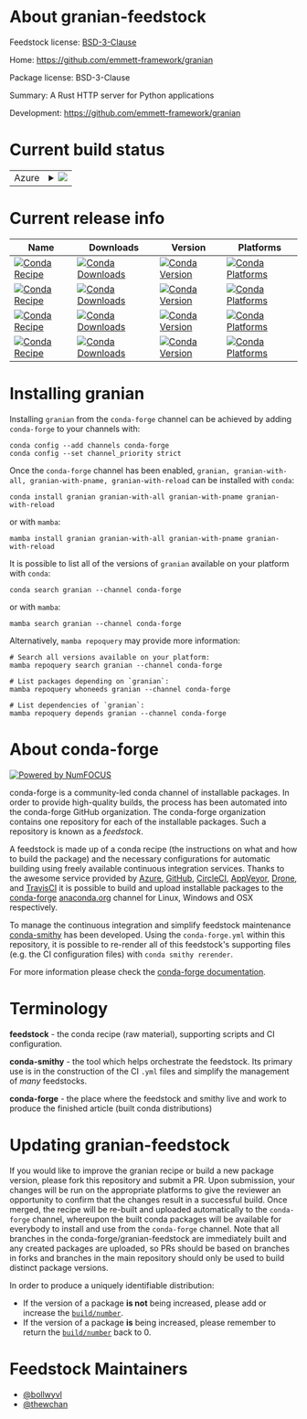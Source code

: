 About granian-feedstock
=======================

Feedstock license: [BSD-3-Clause](https://github.com/conda-forge/granian-feedstock/blob/main/LICENSE.txt)

Home: https://github.com/emmett-framework/granian

Package license: BSD-3-Clause

Summary: A Rust HTTP server for Python applications

Development: https://github.com/emmett-framework/granian

Current build status
====================


<table>
    
  <tr>
    <td>Azure</td>
    <td>
      <details>
        <summary>
          <a href="https://dev.azure.com/conda-forge/feedstock-builds/_build/latest?definitionId=21507&branchName=main">
            <img src="https://dev.azure.com/conda-forge/feedstock-builds/_apis/build/status/granian-feedstock?branchName=main">
          </a>
        </summary>
        <table>
          <thead><tr><th>Variant</th><th>Status</th></tr></thead>
          <tbody><tr>
              <td>linux_64_python3.9.____cpython</td>
              <td>
                <a href="https://dev.azure.com/conda-forge/feedstock-builds/_build/latest?definitionId=21507&branchName=main">
                  <img src="https://dev.azure.com/conda-forge/feedstock-builds/_apis/build/status/granian-feedstock?branchName=main&jobName=linux&configuration=linux%20linux_64_python3.9.____cpython" alt="variant">
                </a>
              </td>
            </tr><tr>
              <td>osx_64_python3.9.____cpython</td>
              <td>
                <a href="https://dev.azure.com/conda-forge/feedstock-builds/_build/latest?definitionId=21507&branchName=main">
                  <img src="https://dev.azure.com/conda-forge/feedstock-builds/_apis/build/status/granian-feedstock?branchName=main&jobName=osx&configuration=osx%20osx_64_python3.9.____cpython" alt="variant">
                </a>
              </td>
            </tr><tr>
              <td>osx_arm64_python3.9.____cpython</td>
              <td>
                <a href="https://dev.azure.com/conda-forge/feedstock-builds/_build/latest?definitionId=21507&branchName=main">
                  <img src="https://dev.azure.com/conda-forge/feedstock-builds/_apis/build/status/granian-feedstock?branchName=main&jobName=osx&configuration=osx%20osx_arm64_python3.9.____cpython" alt="variant">
                </a>
              </td>
            </tr><tr>
              <td>win_64_python3.9.____cpython</td>
              <td>
                <a href="https://dev.azure.com/conda-forge/feedstock-builds/_build/latest?definitionId=21507&branchName=main">
                  <img src="https://dev.azure.com/conda-forge/feedstock-builds/_apis/build/status/granian-feedstock?branchName=main&jobName=win&configuration=win%20win_64_python3.9.____cpython" alt="variant">
                </a>
              </td>
            </tr>
          </tbody>
        </table>
      </details>
    </td>
  </tr>
</table>

Current release info
====================

| Name | Downloads | Version | Platforms |
| --- | --- | --- | --- |
| [![Conda Recipe](https://img.shields.io/badge/recipe-granian-green.svg)](https://anaconda.org/conda-forge/granian) | [![Conda Downloads](https://img.shields.io/conda/dn/conda-forge/granian.svg)](https://anaconda.org/conda-forge/granian) | [![Conda Version](https://img.shields.io/conda/vn/conda-forge/granian.svg)](https://anaconda.org/conda-forge/granian) | [![Conda Platforms](https://img.shields.io/conda/pn/conda-forge/granian.svg)](https://anaconda.org/conda-forge/granian) |
| [![Conda Recipe](https://img.shields.io/badge/recipe-granian--with--all-green.svg)](https://anaconda.org/conda-forge/granian-with-all) | [![Conda Downloads](https://img.shields.io/conda/dn/conda-forge/granian-with-all.svg)](https://anaconda.org/conda-forge/granian-with-all) | [![Conda Version](https://img.shields.io/conda/vn/conda-forge/granian-with-all.svg)](https://anaconda.org/conda-forge/granian-with-all) | [![Conda Platforms](https://img.shields.io/conda/pn/conda-forge/granian-with-all.svg)](https://anaconda.org/conda-forge/granian-with-all) |
| [![Conda Recipe](https://img.shields.io/badge/recipe-granian--with--pname-green.svg)](https://anaconda.org/conda-forge/granian-with-pname) | [![Conda Downloads](https://img.shields.io/conda/dn/conda-forge/granian-with-pname.svg)](https://anaconda.org/conda-forge/granian-with-pname) | [![Conda Version](https://img.shields.io/conda/vn/conda-forge/granian-with-pname.svg)](https://anaconda.org/conda-forge/granian-with-pname) | [![Conda Platforms](https://img.shields.io/conda/pn/conda-forge/granian-with-pname.svg)](https://anaconda.org/conda-forge/granian-with-pname) |
| [![Conda Recipe](https://img.shields.io/badge/recipe-granian--with--reload-green.svg)](https://anaconda.org/conda-forge/granian-with-reload) | [![Conda Downloads](https://img.shields.io/conda/dn/conda-forge/granian-with-reload.svg)](https://anaconda.org/conda-forge/granian-with-reload) | [![Conda Version](https://img.shields.io/conda/vn/conda-forge/granian-with-reload.svg)](https://anaconda.org/conda-forge/granian-with-reload) | [![Conda Platforms](https://img.shields.io/conda/pn/conda-forge/granian-with-reload.svg)](https://anaconda.org/conda-forge/granian-with-reload) |

Installing granian
==================

Installing `granian` from the `conda-forge` channel can be achieved by adding `conda-forge` to your channels with:

```
conda config --add channels conda-forge
conda config --set channel_priority strict
```

Once the `conda-forge` channel has been enabled, `granian, granian-with-all, granian-with-pname, granian-with-reload` can be installed with `conda`:

```
conda install granian granian-with-all granian-with-pname granian-with-reload
```

or with `mamba`:

```
mamba install granian granian-with-all granian-with-pname granian-with-reload
```

It is possible to list all of the versions of `granian` available on your platform with `conda`:

```
conda search granian --channel conda-forge
```

or with `mamba`:

```
mamba search granian --channel conda-forge
```

Alternatively, `mamba repoquery` may provide more information:

```
# Search all versions available on your platform:
mamba repoquery search granian --channel conda-forge

# List packages depending on `granian`:
mamba repoquery whoneeds granian --channel conda-forge

# List dependencies of `granian`:
mamba repoquery depends granian --channel conda-forge
```


About conda-forge
=================

[![Powered by
NumFOCUS](https://img.shields.io/badge/powered%20by-NumFOCUS-orange.svg?style=flat&colorA=E1523D&colorB=007D8A)](https://numfocus.org)

conda-forge is a community-led conda channel of installable packages.
In order to provide high-quality builds, the process has been automated into the
conda-forge GitHub organization. The conda-forge organization contains one repository
for each of the installable packages. Such a repository is known as a *feedstock*.

A feedstock is made up of a conda recipe (the instructions on what and how to build
the package) and the necessary configurations for automatic building using freely
available continuous integration services. Thanks to the awesome service provided by
[Azure](https://azure.microsoft.com/en-us/services/devops/), [GitHub](https://github.com/),
[CircleCI](https://circleci.com/), [AppVeyor](https://www.appveyor.com/),
[Drone](https://cloud.drone.io/welcome), and [TravisCI](https://travis-ci.com/)
it is possible to build and upload installable packages to the
[conda-forge](https://anaconda.org/conda-forge) [anaconda.org](https://anaconda.org/)
channel for Linux, Windows and OSX respectively.

To manage the continuous integration and simplify feedstock maintenance
[conda-smithy](https://github.com/conda-forge/conda-smithy) has been developed.
Using the ``conda-forge.yml`` within this repository, it is possible to re-render all of
this feedstock's supporting files (e.g. the CI configuration files) with ``conda smithy rerender``.

For more information please check the [conda-forge documentation](https://conda-forge.org/docs/).

Terminology
===========

**feedstock** - the conda recipe (raw material), supporting scripts and CI configuration.

**conda-smithy** - the tool which helps orchestrate the feedstock.
                   Its primary use is in the construction of the CI ``.yml`` files
                   and simplify the management of *many* feedstocks.

**conda-forge** - the place where the feedstock and smithy live and work to
                  produce the finished article (built conda distributions)


Updating granian-feedstock
==========================

If you would like to improve the granian recipe or build a new
package version, please fork this repository and submit a PR. Upon submission,
your changes will be run on the appropriate platforms to give the reviewer an
opportunity to confirm that the changes result in a successful build. Once
merged, the recipe will be re-built and uploaded automatically to the
`conda-forge` channel, whereupon the built conda packages will be available for
everybody to install and use from the `conda-forge` channel.
Note that all branches in the conda-forge/granian-feedstock are
immediately built and any created packages are uploaded, so PRs should be based
on branches in forks and branches in the main repository should only be used to
build distinct package versions.

In order to produce a uniquely identifiable distribution:
 * If the version of a package **is not** being increased, please add or increase
   the [``build/number``](https://docs.conda.io/projects/conda-build/en/latest/resources/define-metadata.html#build-number-and-string).
 * If the version of a package **is** being increased, please remember to return
   the [``build/number``](https://docs.conda.io/projects/conda-build/en/latest/resources/define-metadata.html#build-number-and-string)
   back to 0.

Feedstock Maintainers
=====================

* [@bollwyvl](https://github.com/bollwyvl/)
* [@thewchan](https://github.com/thewchan/)

